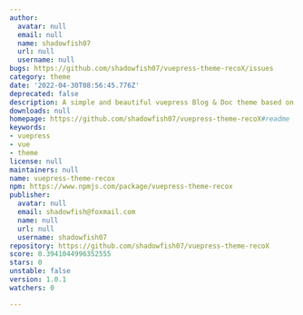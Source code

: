 ```yaml
---
author:
  avatar: null
  email: null
  name: shadowfish07
  url: null
  username: null
bugs: https://github.com/shadowfish07/vuepress-theme-recoX/issues
category: theme
date: '2022-04-30T08:56:45.776Z'
deprecated: false
description: A simple and beautiful vuepress Blog & Doc theme based on vuepress-theme-reco
downloads: null
homepage: https://github.com/shadowfish07/vuepress-theme-recoX#readme
keywords:
- vuepress
- vue
- theme
license: null
maintainers: null
name: vuepress-theme-recox
npm: https://www.npmjs.com/package/vuepress-theme-recox
publisher:
  avatar: null
  email: shadowfish@foxmail.com
  name: null
  url: null
  username: shadowfish07
repository: https://github.com/shadowfish07/vuepress-theme-recoX
score: 0.3941044996352555
stars: 0
unstable: false
version: 1.0.1
watchers: 0

---
```


